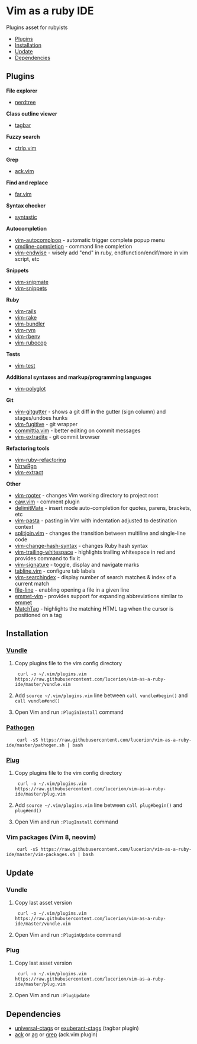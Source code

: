 # Vim as a ruby IDE

Plugins asset for rubyists

* [Plugins](#plugins)
* [Installation](#installation)
* [Update](#update)
* [Dependencies](#dependencies)


## Plugins

**File explorer**

* [nerdtree](https://github.com/scrooloose/nerdtree)

**Class outline viewer**

* [tagbar](https://github.com/majutsushi/tagbar)

**Fuzzy search**

* [ctrlp.vim](https://github.com/ctrlpvim/ctrlp.vim)

**Grep**

* [ack.vim](https://github.com/mileszs/ack.vim)

**Find and replace**

* [far.vim](https://github.com/brooth/far.vim)

**Syntax checker**

* [syntastic](https://github.com/scrooloose/syntastic)

**Autocompletion**

* [vim-autocomplpop](https://github.com/othree/vim-autocomplpop) - automatic trigger complete popup menu
* [cmdline-completion](http://www.vim.org/scripts/script.php?script_id=3531) - command line completion
* [vim-endwise](https://github.com/tpope/vim-endwise) - wisely add "end" in ruby, endfunction/endif/more in vim script, etc

**Snippets**

* [vim-snipmate](https://github.com/garbas/vim-snipmate)
* [vim-snippets](https://github.com/honza/vim-snippets)

**Ruby**

* [vim-rails](https://github.com/tpope/vim-rails)
* [vim-rake](https://github.com/tpope/vim-rake)
* [vim-bundler](https://github.com/tpope/vim-bundler)
* [vim-rvm](https://github.com/tpope/vim-rvm)
* [vim-rbenv](https://github.com/tpope/vim-rbenv)
* [vim-rubocop](https://github.com/ngmy/vim-rubocop)

**Tests**

* [vim-test](https://github.com/janko-m/vim-test)

**Additional syntaxes and markup/programming languages**

* [vim-polyglot](https://github.com/sheerun/vim-polyglot)

**Git**

* [vim-gitgutter](https://github.com/airblade/vim-gitgutter) - shows a git diff in the gutter (sign column) and stages/undoes hunks
* [vim-fugitive](https://github.com/tpope/vim-fugitive) - git wrapper
* [committia.vim](https://github.com/rhysd/committia.vim) - better editing on commit messages
* [vim-extradite](https://github.com/int3/vim-extradite) - git commit browser

**Refactoring tools**

* [vim-ruby-refactoring](https://github.com/ecomba/vim-ruby-refactoring)
* [NrrwRgn](https://github.com/chrisbra/NrrwRgn)
* [vim-extract](https://github.com/lucerion/vim-extract)

**Other**

* [vim-rooter](https://github.com/airblade/vim-rooter) - changes Vim working directory to project root
* [caw.vim](https://github.com/tyru/caw.vim) - comment plugin
* [delimitMate](https://github.com/Raimondi/delimitMate) - insert mode auto-completion for quotes, parens, brackets, etc
* [vim-pasta](https://github.com/sickill/vim-pasta) - pasting in Vim with indentation adjusted to destination context
* [splitjoin.vim](https://github.com/AndrewRadev/splitjoin.vim) - changes the transition between multiline and single-line code
* [vim-change-hash-syntax](https://github.com/ck3g/vim-change-hash-syntax) - changes Ruby hash syntax
* [vim-trailing-whitespace](https://github.com/bronson/vim-trailing-whitespace) - highlights trailing whitespace in red and provides command to fix it
* [vim-signature](https://github.com/kshenoy/vim-signature) - toggle, display and navigate marks
* [tabline.vim](https://github.com/mkitt/tabline.vim) - configure tab labels
* [vim-searchindex](https://github.com/google/vim-searchindex) - display number of search matches & index of a current match
* [file-line](https://github.com/bogado/file-line) - enabling opening a file in a given line
* [emmet-vim](https://github.com/mattn/emmet-vim) - provides support for expanding abbreviations similar to [emmet](http://emmet.io)
* [MatchTag](https://github.com/gregsexton/MatchTag) - highlights the matching HTML tag when the cursor is positioned on a tag


## Installation

### [Vundle](https://github.com/VundleVim/Vundle.vim)

1. Copy plugins file to the vim config directory

        curl -o ~/.vim/plugins.vim https://raw.githubusercontent.com/lucerion/vim-as-a-ruby-ide/master/vundle.vim

2. Add `source ~/.vim/plugins.vim` line between `call vundle#begin()` and `call vundle#end()`

3. Open Vim and run `:PluginInstall` command

### [Pathogen](https://github.com/tpope/vim-pathogen)

        curl -sS https://raw.githubusercontent.com/lucerion/vim-as-a-ruby-ide/master/pathogen.sh | bash

### [Plug](https://github.com/junegunn/vim-plug)

1. Copy plugins file to the vim config directory

        curl -o ~/.vim/plugins.vim https://raw.githubusercontent.com/lucerion/vim-as-a-ruby-ide/master/plug.vim

2. Add `source ~/.vim/plugins.vim` line between `call plug#begin()` and `plug#end()`

3. Open Vim and run `:PlugInstall` command

### Vim packages (Vim 8, neovim)

        curl -sS https://raw.githubusercontent.com/lucerion/vim-as-a-ruby-ide/master/vim-packages.sh | bash


## Update

### Vundle

1. Copy last asset version

        curl -o ~/.vim/plugins.vim https://raw.githubusercontent.com/lucerion/vim-as-a-ruby-ide/master/vundle.vim

2. Open Vim and run `:PluginUpdate` command

### Plug

1. Copy last asset version

        curl -o ~/.vim/plugins.vim https://raw.githubusercontent.com/lucerion/vim-as-a-ruby-ide/master/plug.vim

2. Open Vim and run `:PlugUpdate`


## Dependencies

* [universal-ctags](https://ctags.io) or [exuberant-ctags](http://ctags.sourceforge.net) (tagbar plugin)
* [ack](http://beyondgrep.com) or [ag](http://betterthanack.com) or [grep](https://www.gnu.org/savannah-checkouts/gnu/grep) (ack.vim plugin)
